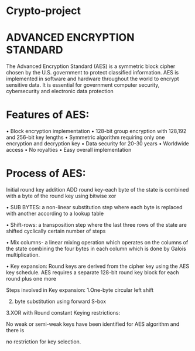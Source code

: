 # Crypto-project
# ADVANCED ENCRYPTION STANDARD
The Advanced Encryption Standard (AES) is a symmetric block cipher chosen by 
the U.S. government to protect classified information. AES is implemented in 
software and hardware throughout the world to encrypt sensitive data. It is 
essential for government computer security, cybersecurity and electronic data 
protection
# Features of AES:
• Block encryption implementation 
• 128-bit group encryption with 128,192 and 256-bit key lengths
• Symmetric algorithm requiring only one encryption and decryption key
• Data security for 20-30 years
• Worldwide access
• No royalties
• Easy overall implementation 
# Process of AES:
Initial round key addition
ADD round key-each byte of the state is combined with a byte of the round 
key using bitwise xor

• SUB BYTES: a non-linear substitution step where each byte is replaced with 
another according to a lookup table

• Shift-rows: a transposition step where the last three rows of the state are 
shifted cyclically certain number of steps

• Mix columns- a linear mixing operation which operates on the columns of 
the state combining the four bytes in each column which is done by Galois 
multiplication.

• Key expansion: Round keys are derived from the cipher key using the AES 
key schedule. AES requires a separate 128-bit round key block for each 
round plus one more

Steps involved in Key expansion:
1.One-byte circular left shift

2. byte substitution using forward S-box

3.XOR with Round constant
Keying restrictions:

No weak or semi-weak keys have been identified for AES algorithm and there is 

no restriction for key selection. 


